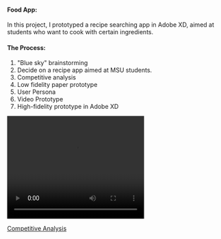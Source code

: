 
#### Food App:
In this project, I prototyped a recipe searching app in Adobe XD, aimed at students who want to cook with certain ingredients. 
#### The Process:
1. "Blue sky" brainstorming
2. Decide on a recipe app aimed at MSU students.
3. Competitive analysis
4. Low fidelity paper prototype
5. User Persona
6. Video Prototype
7. High-fidelity prototype in Adobe XD



<video width="320" height="240" controls>
  <source src="movie.mp4" type="video/mp4">
</video>


[Competitive Analysis](/pdf/Competitive_analysis.pdf)


